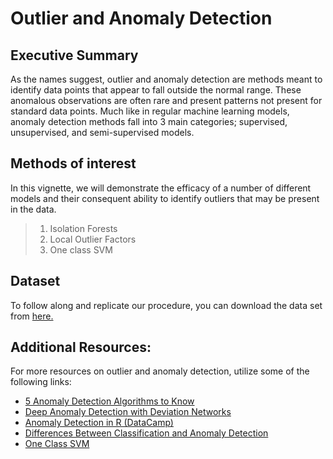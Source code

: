 # Outlier and Anomaly Detection


## Executive Summary

As the names suggest, outlier and anomaly detection are methods meant to identify data points that appear to fall outside the normal range. These anomalous observations are often rare and present patterns not present for standard data points. Much like in regular machine learning models, anomaly detection methods fall into 3 main categories; supervised, unsupervised, and semi-supervised models.

## Methods of interest

In this vignette, we will demonstrate the efficacy of a number of different models and their consequent ability to identify outliers that may be present in the data.

> 1.  Isolation Forests
> 2.  Local Outlier Factors
> 3.  One class SVM

## Dataset
To follow along and replicate our procedure, you can download the data set from [here.](https://archive.ics.uci.edu/dataset/17/breast+cancer+wisconsin+diagnostic)

## Additional Resources:

For more resources on outlier and anomaly detection, utilize some of the following links:

- [5 Anomaly Detection Algorithms to Know](https://builtin.com/machine-learning/anomaly-detection-algorithms)
- [Deep Anomaly Detection with Deviation Networks](https://arxiv.org/pdf/1911.08623.pdf)
- [Anomaly Detection in R (DataCamp)](https://rpubs.com/michaelmallari/anomaly-detection-r)
- [Differences Between Classification and Anomaly Detection](https://rpubs.com/michaelmallari/anomaly-detection-r)
- [One Class SVM](https://www.r-bloggers.com/2023/03/one-class-svm/)

